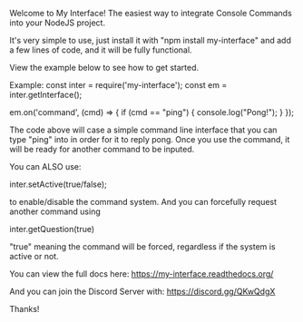 Welcome to My Interface!
The easiest way to integrate Console Commands into your NodeJS project.

It's very simple to use, just install it with "npm install my-interface"
and add a few lines of code, and it will be fully functional.

View the example below to see how to get started.

Example:
const inter = require('my-interface');
const em = inter.getInterface();

em.on('command', (cmd) => {
    if (cmd == "ping")
	{
	    console.log("Pong!");
	}
});

The code above will case a simple command line interface that you can type "ping" into in order for it to reply pong.
Once you use the command, it will be ready for another command to be inputed.

You can ALSO use:

inter.setActive(true/false);

to enable/disable the command system. And you can forcefully request another command using 

inter.getQuestion(true)

"true" meaning the command will be forced, regardless if the system is active or not.

You can view the full docs here:
https://my-interface.readthedocs.org/

And you can join the Discord Server with:
https://discord.gg/QKwQdgX

Thanks!